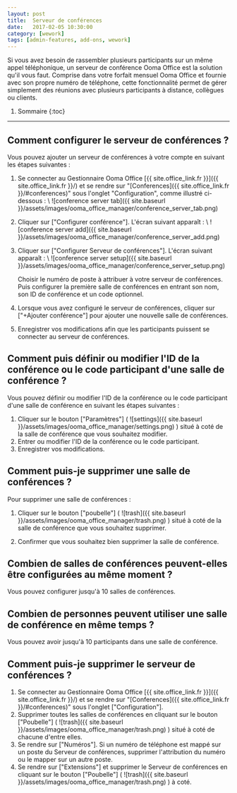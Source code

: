 ```yaml
---
layout: post
title:  Serveur de conférences
date:   2017-02-05 10:30:00
category: [wework]
tags: [admin-features, add-ons, wework]
---
```


Si vous avez besoin de rassembler plusieurs participants sur un même appel téléphonique, un serveur de conférence Ooma Office est la solution qu'il vous faut. Comprise dans votre forfait mensuel Ooma Office et fournie avec son propre numéro de téléphone, cette fonctionnalité permet de gérer simplement des réunions avec plusieurs participants à distance, collègues ou clients.

1. Sommaire
{:toc}
* * *

## Comment configurer le serveur de conférences ?

Vous pouvez ajouter un serveur de conférences à votre compte en suivant les étapes suivantes :

1. Se connecter au Gestionnaire Ooma Office [{{ site.office_link.fr }}]({{ site.office_link.fr }}/) et se rendre sur "[Conferences]({{ site.office_link.fr }}/#conferences)" sous l'onglet "Configuration", comme illustré ci-dessous : \\
   ![conference server tab]({{ site.baseurl }}/assets/images/ooma_office_manager/conference_server_tab.png)

2. Cliquer sur ["Configurer conférence"]. L'écran suivant apparaît : \\
   ![conference server add]({{ site.baseurl }}/assets/images/ooma_office_manager/conference_server_add.png)

3. Cliquer sur ["Configurer Serveur de conférences"]. L'écran suivant apparaît : \\
   ![conference server setup]({{ site.baseurl }}/assets/images/ooma_office_manager/conference_server_setup.png)

   Choisir le numéro de poste à attribuer à votre serveur de conférences. Puis configurer la première salle de conférences en entrant son nom, son ID de conférence et un code optionnel.

4. Lorsque vous avez configuré le serveur de conférences, cliquer sur ["+Ajouter conférence"] pour ajouter une nouvelle salle de conférences.
5. Enregistrer vos modifications afin que les participants puissent se connecter au serveur de conférences.

## Comment puis définir ou modifier l'ID de la conférence ou le code participant d'une salle de conférence ?

Vous pouvez définir ou modifier l'ID de la conférence ou le code participant d'une salle de conférence en suivant les étapes suivantes :

1. Cliquer sur le bouton ["Paramètres"] ( ![settings]({{ site.baseurl }}/assets/images/ooma_office_manager/settings.png) ) situé à coté de la salle de conférence que vous souhaitez modifier.
2. Entrer ou modifier l'ID de la conférence ou le code participant.
3. Enregistrer vos modifications.

## Comment puis-je supprimer une salle de conférences ?

Pour supprimer une salle de conférences :

1. Cliquer sur le bouton ["poubelle"] ( ![trash]({{ site.baseurl }}/assets/images/ooma_office_manager/trash.png) ) situé à coté de la salle de conférence que vous souhaitez supprimer.

2. Confirmer que vous souhaitez bien supprimer la salle de conférence.

## Combien de salles de conférences peuvent-elles être configurées au même moment ?

Vous pouvez configurer jusqu'à 10 salles de conférences.

## Combien de personnes peuvent utiliser une salle de conférence en même temps ?

Vous pouvez avoir jusqu'à 10 participants dans une salle de conférence.

## Comment puis-je supprimer le serveur de conférences ?

1. Se connecter au Gestionnaire Ooma Office [{{ site.office_link.fr }}]({{ site.office_link.fr }}/) et se rendre sur "[Conferences]({{ site.office_link.fr }}/#conferences)" sous l'onglet ["Configuration"].
2. Supprimer toutes les salles de conférences en cliquant sur le bouton ["Poubelle"] ( ![trash]({{ site.baseurl }}/assets/images/ooma_office_manager/trash.png) ) situé à coté de chacune d'entre elles.
3. Se rendre sur ["Numéros"]. Si un numéro de téléphone est mappé sur un poste du Serveur de conférences, supprimer l'attribution du numéro ou le mapper sur un autre poste.
4. Se rendre sur ["Extensions"] et supprimer le Serveur de conférences en cliquant sur le bouton ["Poubelle"] ( ![trash]({{ site.baseurl }}/assets/images/ooma_office_manager/trash.png) ) à coté.